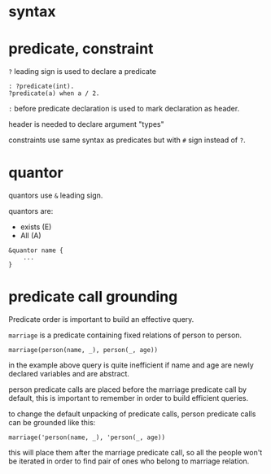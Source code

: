 # syntax

# predicate, constraint

`?` leading sign is used to declare a predicate

```
: ?predicate(int).
?predicate(a) when a / 2.
```

`:` before predicate declaration is used to mark declaration as header.

header is needed to declare argument "types"

constraints use same syntax as predicates but with `#` sign instead of `?`.

# quantor

quantors use `&` leading sign.

quantors are:
* exists (E)
* All (A)

```
&quantor name {
    ...
}
```

# predicate call grounding

Predicate order is important to build an effective query.

`marriage` is a predicate containing fixed relations of person to person.

```
marriage(person(name, _), person(_, age))
```

in the example above query is quite inefficient if name and age are newly declared variables and are abstract.

person predicate calls are placed before the marriage predicate call by default, this is important to remember in order to build efficient queries.

to change the default unpacking of predicate calls, person predicate calls can be grounded like this:

```
marriage('person(name, _), 'person(_, age))
```

this will place them after the marriage predicate call, so all the people won't be iterated in order to find pair of ones who belong to marriage relation.